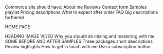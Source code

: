 Commerce site should have:
About me
Reviews
Contact form
Samples playlist
Pricing descriptions
What to expect after order FAQ
Gig descriptions furthered



HOME PAGE

HEADING IMAGE
VIDEO
Why you should do mixing and mastering with me
SOME BEFORE AND AFTER SAMPLES
Three packages short descriptions
Review highlights
How to get in touch with me 
Use a subscription button
